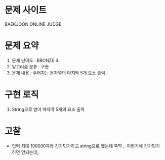 # 문제 사이트
BAEKJOON ONLINE JUDGE


# 문제 요약
1. 문제 난이도 : BRONZE 4
2. 알고리즘 분류 : 구현
3. 문제 내용 : 주어지는 문자열의 마지막 5개 요소 출력

# 구현 로직
1. String으로 받아 마지막 5개의 요소 출력

# 고찰
- 입력 최대 100000자라 긴가민가하고 string으로 했는데 뚝딱 .. 이런거에 긴가민가하면 안되는데,,